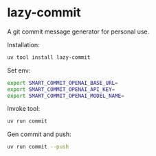 # lazy-commit
A git commit message generator for personal use.

Installation:

```bash
uv tool install lazy-commit
```

Set env:
```bash
export SMART_COMMIT_OPENAI_BASE_URL=
export SMART_COMMIT_OPENAI_API_KEY=
export SMART_COMMIT_OPENAI_MODEL_NAME=
```

Invoke tool:

```bash
uv run commit
```

Gen commit and push:

```bash
uv run commit --push
```

